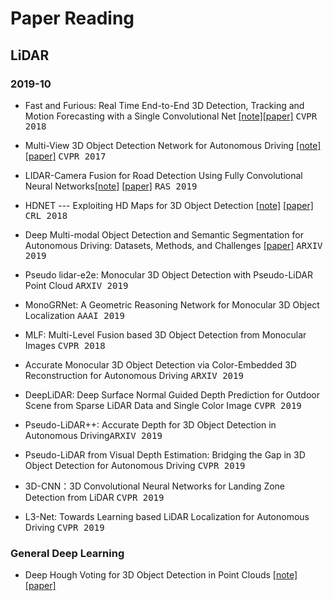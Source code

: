 # Paper Reading
## LiDAR
### 2019-10
- Fast and Furious: Real Time End-to-End 3D Detection, Tracking and Motion Forecasting with a Single Convolutional Net [[note]](notes/papers/fast_and_furious.md	)[[paper]](http://openaccess.thecvf.com/content_cvpr_2018/papers/Luo_Fast_and_Furious_CVPR_2018_paper.pdf) <kbd>CVPR 2018</kbd>

- Multi-View 3D Object Detection Network for Autonomous Driving  [[note]](notes/papers/MV3D.md	)[[paper]](http://openaccess.thecvf.com/content_cvpr_2017/papers/Chen_Multi-View_3D_Object_CVPR_2017_paper.pdf) <kbd>CVPR 2017</kbd>

- LIDAR-Camera Fusion for Road Detection Using Fully Convolutional Neural Networks[[note]](notes/papers/lidar_camera_fusion_road_detection.md) [[paper]](https://arxiv.org/pdf/1809.07941.pdf) <kbd>RAS 2019</kbd>

- HDNET --- Exploiting HD Maps for 3D Object Detection  [[note]](notes/papers/hd_map_detection.md) [[paper]](http://proceedings.mlr.press/v87/yang18b/yang18b.pdf) <kbd>CRL 2018</kbd>

- Deep Multi-modal Object Detection and Semantic Segmentation for Autonomous Driving: Datasets, Methods, and Challenges [[paper]](https://arxiv.org/pdf/1902.07830.pdf) <kbd>ARXIV 2019</kbd>

- Pseudo lidar-e2e: Monocular 3D Object Detection with Pseudo-LiDAR Point Cloud <kbd>ARXIV 2019</kbd>

- MonoGRNet: A Geometric Reasoning Network for Monocular 3D Object Localization <kbd>AAAI 2019</kbd>

- MLF: Multi-Level Fusion based 3D Object Detection from Monocular Images <kbd>CVPR 2018</kbd>

- Accurate Monocular 3D Object Detection via Color-Embedded 3D Reconstruction for Autonomous Driving <kbd>ARXIV 2019</kbd>

- DeepLiDAR: Deep Surface Normal Guided Depth Prediction for Outdoor Scene from Sparse LiDAR Data and Single Color Image <kbd>CVPR 2019</kbd>

- Pseudo-LiDAR++: Accurate Depth for 3D Object Detection in Autonomous Driving<kbd>ARXIV 2019</kbd>

- Pseudo-LiDAR from Visual Depth Estimation: Bridging the Gap in 3D Object Detection for Autonomous Driving <kbd>CVPR 2019</kbd>

- 3D-CNN：3D Convolutional Neural Networks for Landing Zone Detection from LiDAR <kbd>CVPR 2019</kbd>

- L3-Net: Towards Learning based LiDAR Localization for Autonomous Driving <kbd>CVPR 2019</kbd>



### General Deep Learning
- Deep Hough Voting for 3D Object Detection in Point Clouds [[note]](notes/papers/hough_voting_3D_detection_point_clouds.md	)[[paper]](https://arxiv.org/pdf/1904.09664.pdf)
 
